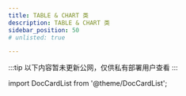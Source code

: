 ```yaml
---
title: TABLE & CHART 类
description: TABLE & CHART 类
sidebar_position: 50
# unlisted: true

---
```


:::tip
以下内容暂未更新公网，仅供私有部署用户查看
:::

import DocCardList from '@theme/DocCardList';

<DocCardList />